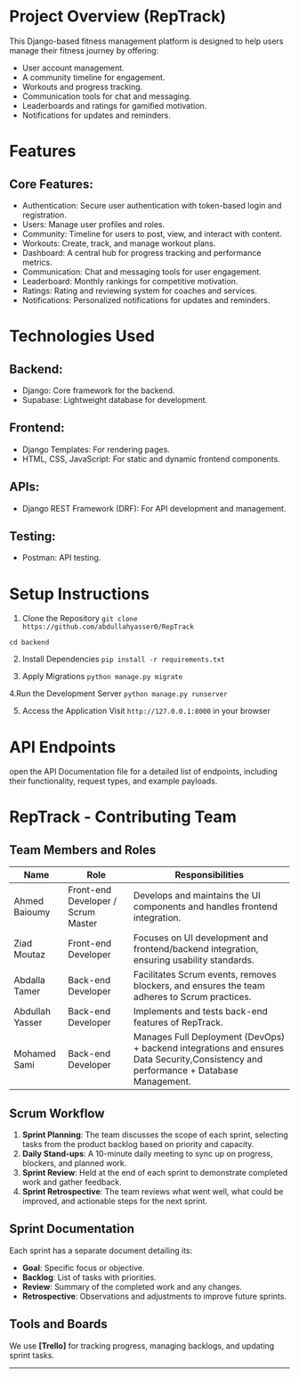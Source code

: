 # Project Overview (RepTrack)
This Django-based fitness management platform is designed to help users manage their fitness journey by offering:
- User account management.
- A community timeline for engagement.
- Workouts and progress tracking.
- Communication tools for chat and messaging.
- Leaderboards and ratings for gamified motivation.
- Notifications for updates and reminders.

# Features
## Core Features:
- Authentication: Secure user authentication with token-based login and registration.
- Users: Manage user profiles and roles.
- Community: Timeline for users to post, view, and interact with content.
- Workouts: Create, track, and manage workout plans.
- Dashboard: A central hub for progress tracking and performance metrics.
- Communication: Chat and messaging tools for user engagement.
- Leaderboard: Monthly rankings for competitive motivation.
- Ratings: Rating and reviewing system for coaches and services.
- Notifications: Personalized notifications for updates and reminders.

# Technologies Used
## Backend:
- Django: Core framework for the backend.
- Supabase: Lightweight database for development.
## Frontend:
- Django Templates: For rendering pages.
- HTML, CSS, JavaScript: For static and dynamic frontend components.
## APIs:
- Django REST Framework (DRF): For API development and management.
## Testing:
- Postman: API testing.

# Setup Instructions
1. Clone the Repository
`git clone https://github.com/abdullahyasser0/RepTrack`

`cd backend`

2. Install Dependencies
`pip install -r requirements.txt`

3. Apply Migrations
`python manage.py migrate`

4.Run the Development Server
`python manage.py runserver`

5. Access the Application
Visit `http://127.0.0.1:8000` in your browser

# API Endpoints
open the API Documentation file for a detailed list of endpoints, including their functionality, request types, and example payloads.

# RepTrack - Contributing Team

## Team Members and Roles
| Name            | Role            | Responsibilities                        |
|-----------------|-----------------|-----------------------------------------|
| Ahmed Baioumy   | Front-end Developer  / Scrum Master| Develops and maintains the UI components and handles frontend integration. |
| Ziad Moutaz     | Front-end Developer | Focuses on UI development and frontend/backend integration, ensuring usability standards. |
| Abdalla Tamer   | Back-end Developer  | Facilitates Scrum events, removes blockers, and ensures the team adheres to Scrum practices. |
| Abdullah Yasser | Back-end Developer  | Implements and tests back-end features of RepTrack. |
| Mohamed Sami    | Back-end Developer  | Manages Full Deployment (DevOps) + backend integrations and ensures Data Security,Consistency and performance + Database Management. |

## Scrum Workflow
1. **Sprint Planning**: The team discusses the scope of each sprint, selecting tasks from the product backlog based on priority and capacity.
2. **Daily Stand-ups**: A 10-minute daily meeting to sync up on progress, blockers, and planned work.
3. **Sprint Review**: Held at the end of each sprint to demonstrate completed work and gather feedback.
4. **Sprint Retrospective**: The team reviews what went well, what could be improved, and actionable steps for the next sprint.

## Sprint Documentation
Each sprint has a separate document detailing its:
- **Goal**: Specific focus or objective.
- **Backlog**: List of tasks with priorities.
- **Review**: Summary of the completed work and any changes.
- **Retrospective**: Observations and adjustments to improve future sprints.

## Tools and Boards
We use **[Trello]** for tracking progress, managing backlogs, and updating sprint tasks.

---
